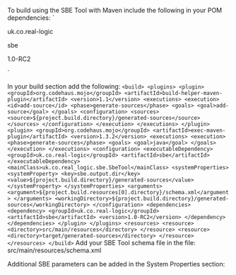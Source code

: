 To build using the SBE Tool with Maven include the following in your POM dependencies: 
`
<dependencies>

<dependency>

<groupId>uk.co.real-logic</groupId>

<artifactId>sbe</artifactId>

<version>1.0-RC2</version>

</dependency>

</dependencies>
`

In your build section add the following: 
`
<build>
		<plugins>
			<plugin>
				<groupId>org.codehaus.mojo</groupId>
				<artifactId>build-helper-maven-plugin</artifactId>
				<version>1.1</version>
				<executions>
					<execution>
						<id>add-source</id>
						<phase>generate-sources</phase>
						<goals>
							<goal>add-source</goal>
						</goals>
						<configuration>
							<sources>
								<source>${project.build.directory}/generated-sources</source>
							</sources>
						</configuration>
					</execution>
				</executions>
			</plugin>
			<plugin>
				<groupId>org.codehaus.mojo</groupId>
				<artifactId>exec-maven-plugin</artifactId>
				<version>1.3.2</version>
				<executions>
					<execution>
						<phase>generate-sources</phase>
						<goals>
							<goal>java</goal>
						</goals>
					</execution>
				</executions>
				<configuration>
					<executableDependency>
						<groupId>uk.co.real-logic</groupId>
						<artifactId>sbe</artifactId>
					</executableDependency>
					<mainClass>uk.co.real_logic.sbe.SbeTool</mainClass>
					<systemProperties>
						<systemProperty>
							<key>sbe.output.dir</key>
							<value>${project.build.directory}/generated-sources</value>
						</systemProperty>
					</systemProperties>
					<arguments>
						<argument>${project.build.resources[0].directory}/schema.xml</argument>
					</arguments>
					<workingDirectory>${project.build.directory}/generated-sources</workingDirectory>
				</configuration>
				<dependencies>
					<dependency>
						<groupId>uk.co.real-logic</groupId>
						<artifactId>sbe</artifactId>
						<version>1.0-RC2</version>
					</dependency>
				</dependencies>
			</plugin>
		</plugins>
		<resources>
			<resource>
				<directory>src/main/resources</directory>
			</resource>
			<resource>
				<directory>target/generated-sources</directory>
			</resource>
		</resources>
	</build>
`
Add your SBE Tool schema file in the file: src/main/resources/schema.xml

Additional SBE parameters can be added in the System Properties section: 
<systemProperty>
